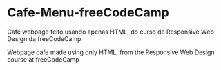 # Cafe-Menu-freeCodeCamp




Café webpage feito usando apenas HTML, do curso de Responsive Web Design da freeCodeCamp


Webpage cafe made using only HTML, from the Responsive Web Design course at freeCodeCamp
